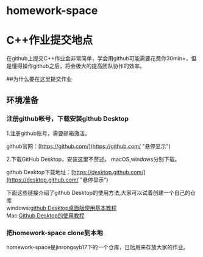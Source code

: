 # homework-space
C++作业提交地点
=======================
在github上提交C++作业会非常简单，学会用github可能需要花费你30min+，但是懂得操作github之后，将会极大的提高团队协作的效率。

##为什么要在这里提交作业

## 环境准备

### **注册github帐号，下载安装github Desktop** 

1.注册github账号，需要邮箱激活。

github官网：[https://github.com/](https://github.com/ "悬停显示") 

2.下载GitHub Desktop，安装这里不赘述。 macOS,windows分别下载。

github Desktop下载地址：[https://desktop.github.com/](https://desktop.github.com/ "悬停显示")

下面这些链接介绍了github Desktop的使用方法,大家可以试着创建一个自己的仓库<br>
windows:[github Desktop桌面版使用基本教程](https://www.jianshu.com/p/1e45b93bd593) <br>
Mac:[Github Desktop的使用教程](https://www.jianshu.com/p/6063974849db?_u_u_u=0.9533256715377905)


### **把homework-space clone到本地**

homework-space是jinrongsyb17下的一个仓库，日后用来存放大家的作业。
